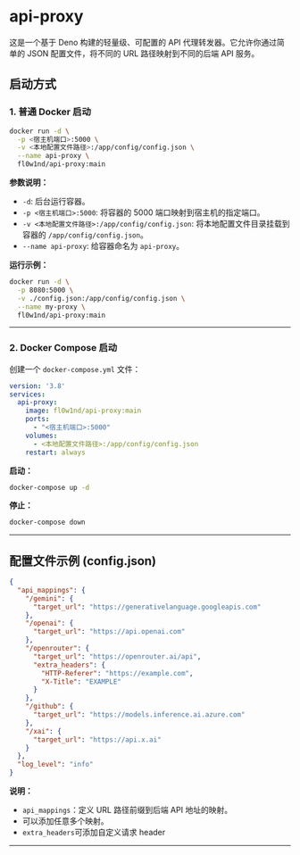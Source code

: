 # api-proxy
这是一个基于 Deno 构建的轻量级、可配置的 API 代理转发器。它允许你通过简单的 JSON 配置文件，将不同的 URL 路径映射到不同的后端 API 服务。

## 启动方式

### 1. 普通 Docker 启动

```bash
docker run -d \
  -p <宿主机端口>:5000 \
  -v <本地配置文件路径>:/app/config/config.json \
  --name api-proxy \
  fl0w1nd/api-proxy:main
```

**参数说明：**

-   `-d`: 后台运行容器。
-   `-p <宿主机端口>:5000`: 将容器的 5000 端口映射到宿主机的指定端口。
-   `-v <本地配置文件路径>:/app/config/config.json`: 将本地配置文件目录挂载到容器的 `/app/config/config.json`。
-   `--name api-proxy`: 给容器命名为 `api-proxy`。

**运行示例：**

```bash
docker run -d \
  -p 8080:5000 \
  -v ./config.json:/app/config/config.json \
  --name my-proxy \
  fl0w1nd/api-proxy:main
```

---

### 2. Docker Compose 启动

创建一个 `docker-compose.yml` 文件：

```yaml
version: '3.8'
services:
  api-proxy:
    image: fl0w1nd/api-proxy:main
    ports:
      - "<宿主机端口>:5000"
    volumes:
      - <本地配置文件路径>:/app/config/config.json
    restart: always
```

**启动：**

```bash
docker-compose up -d
```

**停止：**

```bash
docker-compose down
```

---

## 配置文件示例 (config.json)

```json
{
  "api_mappings": {
    "/gemini": {
      "target_url": "https://generativelanguage.googleapis.com"
    },
    "/openai": {
      "target_url": "https://api.openai.com"
    },
    "/openrouter": {
      "target_url": "https://openrouter.ai/api",
      "extra_headers": {
        "HTTP-Referer": "https://example.com",
        "X-Title": "EXAMPLE"
      }
    },
    "/github": {
      "target_url": "https://models.inference.ai.azure.com"
    },
    "/xai": {
      "target_url": "https://api.x.ai"
    }
  },
  "log_level": "info"
}
```

**说明：**

-   `api_mappings`：定义 URL 路径前缀到后端 API 地址的映射。
-   可以添加任意多个映射。
-   `extra_headers`可添加自定义请求 header

---

